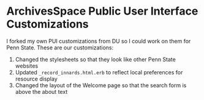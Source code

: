 # ArchivesSpace Public User Interface Customizations

I forked my own PUI customizations from DU so I could work on them for Penn State. These are our customizations:

1. Changed the stylesheets so that they look like other Penn State websites
2. Updated `_record_innards.html.erb` to reflect local preferences for resource display
3. Changed the layout of the Welcome page so that the search form is above the about text
